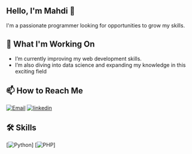 
## Hello, I'm Mahdi 👋
I'm a passionate programmer looking for opportunities to grow my skills.


## 🌱 What I'm Working On

- I’m currently improving my web development skills.
- I’m also diving into data science and expanding my knowledge in this exciting field

## 📫 How to Reach Me
[![Email](https://img.shields.io/badge/Email-D14836?style=for-the-badge&logo=gmail&logoColor=white)](mailto:m.mojtabavi@oitlook.com)
[![linkedin](https://img.shields.io/badge/linkedin-0A66C2?style=for-the-badge&logo=linkedin&logoColor=white)](https://www.linkedin.com/in/mahdi-mojtabavi)

## 🛠 Skills
[![Python](https://img.shields.io/badge/-Python-0A66C2?style=flat&logo=Python&logoColor=white)]
[![PHP](https://img.shields.io/badge/-PHP-777BB4?style=flat&logo=PHP&logoColor=white)]



<!--
**mojtabavi99/mojtabavi99** is a ✨ _special_ ✨ repository because its `README.md` (this file) appears on your GitHub profile.

Here are some ideas to get you started:
![Python](https://img.shields.io/badge/Python-0A66C2?style=for-the-badge&logo=python&logoColor=white)
![PHP](https://img.shields.io/badge/PHP-777BB4?style=for-the-badge&logo=php&logoColor=white)
- 🔭 I’m currently working on ...
- 🌱 I’m currently learning ...
- 👯 I’m looking to collaborate on ...
- 🤔 I’m looking for help with ...
- 💬 Ask me about ...
- 📫 How to reach me: ...
- 😄 Pronouns: ...
- ⚡ Fun fact: ...


- Twitter: [@YourTwitterHandle](https://twitter.com/YourTwitterHandle)

## 📈 GitHub Stats

![Your Name's GitHub stats](https://github-readme-stats.vercel.app/api?username=mojtabavi99&show_icons=true&theme=radical)


![Django](https://img.shields.io/badge/Django-105239?style=for-the-badge&logo=django&logoColor=white)
![Flask](https://img.shields.io/badge/Flask-BDBDBD?style=for-the-badge&logo=flask&logoColor=001524)
![Laravel](https://img.shields.io/badge/Laravel-D14836?style=for-the-badge&logo=laravel&logoColor=white)
-->

